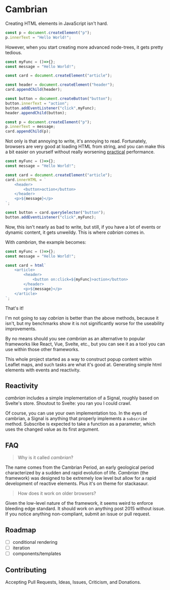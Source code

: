 # Cambrian
Creating HTML elements in JavaScript isn't hard.

```js
const p = document.createElement("p");
p.innerText = "Hello World!";
```

However, when you start creating more advanced node-trees, it gets pretty tedious.

```js
const myFunc = ()=>{};
const message = "Hello World!";

const card = document.createElement("article");

const header = document.createElement("header");
card.appendChild(header);

const button = document.createButton("button");
button.innerText = "action";
button.addEventListener("click",myFunc);
header.appendChild(button);

const p = document.createElement("p");
p.innerText = message;
card.appendChild(p);

```

Not only is that annoying to write, it's annoying to read. Fortunately, browsers are very good at loading HTML from string, and you can make this a bit easier on yourself without really worsening <u title="">practical</u> performance.

```js
const myFunc = ()=>{};
const message = "Hello World!";

const card = document.createElement("article");
card.innerHTML = `
    <header>
        <button>action</button>
    </header>
    <p>${message}</p>
`;

const button = card.querySelector("button");
button.addEventListener("click",myFunc);
```

Now, this isn't nearly as bad to write, but still, if you have a lot of events or dynamic content, it gets unweildy. This is where _cabrian_ comes in.

With _cambrian_, the example becomes:

```js
const myFunc = ()=>{};
const message = "Hello World!";

const card = html`
    <article>
        <header>
            <button on:click=${myFunc}>action</button>
        </header>
        <p>${message}</p> 
    </article>
`;
```

That's it!

I'm not going to say _cabrian_ is better than the above methods, because it isn't, but my benchmarks show it is not significantly worse for the useability improvements.

By no means should you see _cambrian_ as an alternative to popular frameworks like React, Vue, Svelte, etc., but you can see it as a tool you can use within those other frameworks. 

This whole project started as a way to construct popup content within Leaflet maps, and such tasks are what it's good at. Generating simple html elements with events and reactivity.

## Reactivity
_cambrian_ includes a simple implementation of a Signal, roughly based on Svelte's store. Shoutout to Svelte: you ran you I could crawl.

Of course, you can use your own implementation too. In the eyes of cambrian, a Signal is anything that properly implements a `subscribe` method. Subscribe is expected to take a function as a parameter, which uses the changed value as its first argument.

## FAQ
> Why is it called _cambrian_?

The name comes from the Cambrian Period, an early geological period characterized by a sudden and rapid evolution of life. _Cambrian_ (the framework) was designed to be extremely low level but allow for a rapid development of reactive elements. Plus it's on theme for stackasaur.

> How does it work on older browsers?

Given the low-level nature of the framework, it seems weird to enforce bleeding edge standard. It should work on anything post 2015 without issue. If you notice anything non-compliant, submit an issue or pull request.

## Roadmap
 - [ ] conditional rendering
 - [ ] iteration
 - [ ] components/templates

## Contributing

Accepting Pull Requests, Ideas, Issues, Criticism, and Donations.